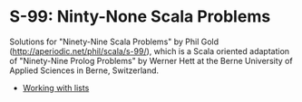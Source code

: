 
# S-99: Ninty-None Scala Problems

Solutions for "Ninety-Nine Scala Problems" by Phil Gold (http://aperiodic.net/phil/scala/s-99/),
which is a Scala oriented adaptation of "Ninety-Nine Prolog Problems" by Werner Hett at the 
Berne University of Applied Sciences in Berne, Switzerland.

- [Working with lists](lists.ipynb)


